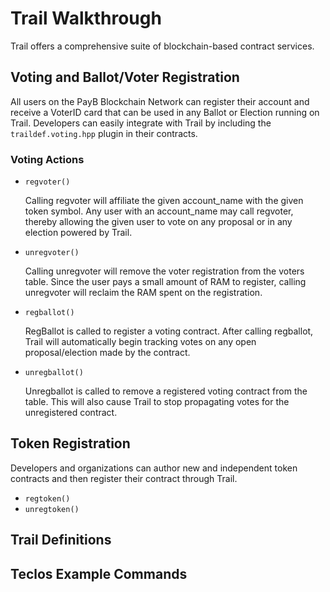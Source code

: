 # Trail Walkthrough

Trail offers a comprehensive suite of blockchain-based contract services.

## Voting and Ballot/Voter Registration

All users on the PayB Blockchain Network can register their account and receive a VoterID card that can be used in any Ballot or Election running on Trail. Developers can easily integrate with Trail by including the `traildef.voting.hpp` plugin in their contracts.

### Voting Actions

* `regvoter()`

    Calling regvoter will affiliate the given account_name with the given token symbol. Any user with an account_name may call regvoter, thereby allowing the given user to vote on any proposal or in any election powered by Trail.

* `unregvoter()`

    Calling unregvoter will remove the voter registration from the voters table. Since the user pays a small amount of RAM to register, calling unregvoter will reclaim the RAM spent on the registration.

* `regballot()`

    RegBallot is called to register a voting contract. After calling regballot, Trail will automatically begin tracking votes on any open proposal/election made by the contract.

* `unregballot()`

    Unregballot is called to remove a registered voting contract from the table. This will also cause Trail to stop propagating votes for the unregistered contract.

## Token Registration

Developers and organizations can author new and independent token contracts and then register their contract through Trail.

* `regtoken()`
* `unregtoken()`

## Trail Definitions

## Teclos Example Commands
